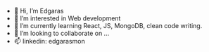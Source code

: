 - 👋 Hi, I’m Edgaras
- 👀 I’m interested in Web development
- 🌱 I’m currently learning React, JS, MongoDB, clean code writing.
- 💞️ I’m looking to collaborate on ...
- 📫 linkedin: edgarasmon

<!---
EdgarasMon/EdgarasMon is a ✨ special ✨ repository because its `README.md` (this file) appears on your GitHub profile.
You can click the Preview link to take a look at your changes.
--->
